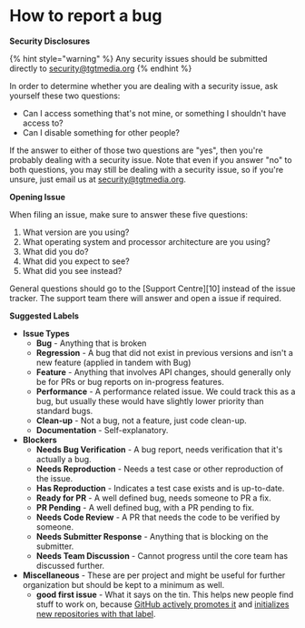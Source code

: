 # How to report a bug

**Security Disclosures**

{% hint style="warning" %}
Any security issues should be submitted directly to [security@tgtmedia.org](mailto:security@tgtmedia.org)
{% endhint %}

 In order to determine whether you are dealing with a security issue, ask yourself these two questions:

* Can I access something that's not mine, or something I shouldn't have access to?
* Can I disable something for other people?

If the answer to either of those two questions are "yes", then you're probably dealing with a security issue. Note that even if you answer "no" to both questions, you may still be dealing with a security issue, so if you're unsure, just email us at security@tgtmedia.org.

**Opening Issue**

When filing an issue, make sure to answer these five questions:

1. What version are you using?
2. What operating system and processor architecture are you using?
3. What did you do?
4. What did you expect to see?
5. What did you see instead?

General questions should go to the \[Support Centre\]\[10\] instead of the issue tracker. The support team there will answer and open a issue if required.

**Suggested Labels**

* **Issue Types**
  * **Bug** - Anything that is broken
  * **Regression** - A bug that did not exist in previous versions and isn't a new feature \(applied in tandem with Bug\)
  * **Feature** - Anything that involves API changes, should generally only be for PRs or bug reports on in-progress features.
  * **Performance** - A performance related issue. We could track this as a bug, but usually these would have slightly lower priority than standard bugs.
  * **Clean-up** - Not a bug, not a feature, just code clean-up.
  * **Documentation** - Self-explanatory.
* **Blockers**
  * **Needs Bug Verification** - A bug report, needs verification that it's actually a bug.
  * **Needs Reproduction** - Needs a test case or other reproduction of the issue.
  * **Has Reproduction** - Indicates a test case exists and is up-to-date.
  * **Ready for PR** - A well defined bug, needs someone to PR a fix.
  * **PR Pending** - A well defined bug, with a PR pending to fix.
  * **Needs Code Review** - A PR that needs the code to be verified by someone.
  * **Needs Submitter Response** - Anything that is blocking on the submitter.
  * **Needs Team Discussion** - Cannot progress until the core team has discussed further.
* **Miscellaneous** - These are per project and might be useful for further organization but should be kept to a minimum as well.
  * **good first issue** - What it says on the tin. This helps new people find stuff to work on, because [GitHub actively promotes it](https://help.github.com/articles/helping-new-contributors-find-your-project-with-labels/) and [initializes new repositories with that label](https://help.github.com/articles/about-labels/#using-default-labels).


